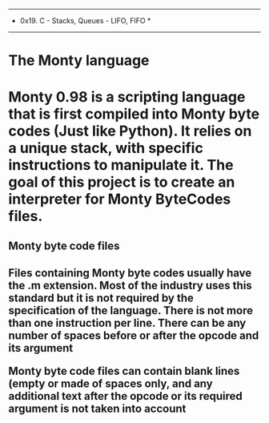 ******************************************
*  0x19. C - Stacks, Queues - LIFO, FIFO *

******************************************
<h1>The Monty language<h1>

<p>Monty 0.98 is a scripting language that is first compiled into Monty byte codes (Just like Python). It relies on a unique stack, with specific instructions to manipulate it. The goal of this project is to create an interpreter for Monty ByteCodes files.<p>

<h2>Monty byte code files<h2>

<p>Files containing Monty byte codes usually have the .m extension. Most of the industry uses this standard but it is not required by the specification of the language. There is not more than one instruction per line. There can be any number of spaces before or after the opcode and its argument<p>

<p>Monty byte code files can contain blank lines (empty or made of spaces only, and any additional text after the opcode or its required argument is not taken into account<p>